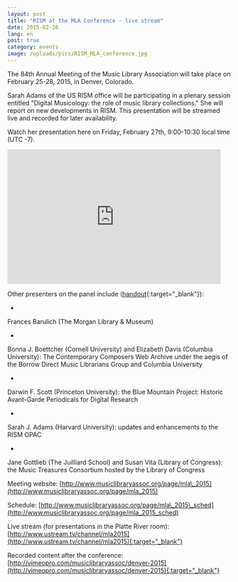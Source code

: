 ```yaml
---
layout: post
title: "RISM at the MLA Conference - live stream"
date: 2015-02-26
lang: en
post: true
category: events
image: /uploads/pics/RISM_MLA_conference.jpg
---
```



The 84th Annual Meeting of the Music Library Association will take place on February 25-28, 2015, in Denver, Colorado.

Sarah Adams of the US RISM office will be participating in a plenary session entitled "Digital Musicology: the role of music library collections." She will report on new developments in RISM. This presentation will be streamed live and recorded for later availability.

Watch her presentation here on Friday, February 27th, 9:00-10:30 local time (UTC -7).

<iframe width="480" height="302" src="http://www.ustream.tv/embed/19823085?v=3&amp;wmode=direct" scrolling="no" frameborder="0" style="border: 0px none transparent;"> </iframe>

Other presenters on the panel include ([handout](http://c.ymcdn.com/sites/www.musiclibraryassoc.org/resource/resmgr/MLA_2015/MLA_2015_digital_humanities_.pdf){:target="_blank"}):

-

Frances Barulich (The Morgan Library & Museum)


-

Bonna J. Boettcher (Cornell University) and Elizabeth Davis (Columbia University): The Contemporary Composers Web Archive under the aegis of the Borrow Direct Music Librarians Group and Columbia University


-

Darwin F. Scott (Princeton University): the Blue Mountain Project: Historic Avant-Garde Periodicals for Digital Research


-

Sarah J. Adams (Harvard University): updates and enhancements to the RISM OPAC


-

Jane Gottlieb (The Juilliard School) and Susan Vita (Library of Congress): the Music Treasures Consortium hosted by the Library of Congress



Meeting website: [http://www.musiclibraryassoc.org/page/mla\_2015](http://www.musiclibraryassoc.org/page/mla_2015)

Schedule: [http://www.musiclibraryassoc.org/page/mla\_2015\_sched](http://www.musiclibraryassoc.org/page/mla_2015_sched)

Live stream (for presentations in the Platte River room): [http://www.ustream.tv/channel/mla2015](http://www.ustream.tv/channel/mla2015){:target="_blank"}

Recorded content after the conference: [http://vimeopro.com/musiclibraryassoc/denver-2015](http://vimeopro.com/musiclibraryassoc/denver-2015){:target="_blank"}



<script type="text/javascript">var switchTo5x=true;</script><script type="text/javascript" src="http://w.sharethis.com/button/buttons.js"></script><script type="text/javascript">stLight.options({publisher: "9b601438-1ce1-49d8-bfd7-9cff5df54c17", doNotHash: false, doNotCopy: false, hashAddressBar: false});</script>